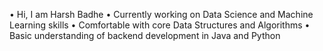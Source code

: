 • Hi, I am Harsh Badhe 
• Currently working on Data Science and Machine Learning skills 
• Comfortable with core Data Structures and Algorithms 
• Basic understanding of backend development in Java and Python

